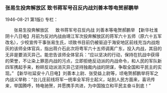 ### 张易生投奔解放区  致书蒋军号召反内战刘善本等电贺郝鹏举

1946-08-21
第1版()
专栏：

　　张易生投奔解放区
　  致书蒋军号召反内战
    刘善本等电贺郝鹏举
    【新华社淮阴十八日电】月前为反对内战由靖江军次投奔解放区的蒋军六十五师（原六十五军改名），少校宣传干事张易生氏，顷致书目前仍被驱迫于海安地区前线充当内战炮灰的该师全体官兵，指出蒋介石此次将粤军六十五师调离广东，投入内战，其目的无非是要消灭异己。能忠告该师全体官兵：“应以坚决的行动，保持在抗战中获得的荣誉，不让染上罪恶内战的污点，立即拒绝反动派的内战命令，和人民的军队新四军携起手来，粉碎反动派消灭异己坚持独裁内战的阴谋，争取全国和平民主的实现。”
    【新华社延安十八日电】刘善本上尉、张受益上尉等，顷电贺郝鹏举将军之内战义举称：“台儿庄前线将军一统率全军将士起义，站到人民方面来，喜讯传来，举国腾呼，特电驰贺，并愿携手共进，为中国独立和平民主奋斗到底！”
